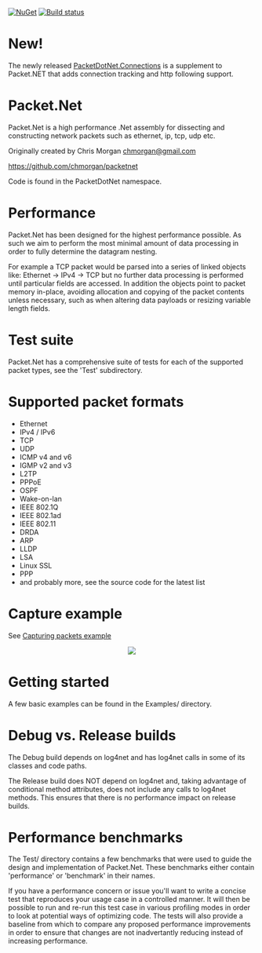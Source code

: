 [![NuGet](https://img.shields.io/nuget/v/PacketDotNet.svg)](https://www.nuget.org/packages/PacketDotNet/)
[![Build status](https://github.com/chmorgan/packetnet/workflows/.NET/badge.svg)](https://github.com/chmorgan/packetnet/actions)

New!
==========
The newly released [PacketDotNet.Connections](http://github.com/chmorgan/packetnet-connections) is a supplement to Packet.NET that
adds connection tracking and http following support.

Packet.Net
==========

Packet.Net is a high performance .Net assembly for dissecting and constructing
network packets such as ethernet, ip, tcp, udp etc.

Originally created by Chris Morgan <chmorgan@gmail.com>

https://github.com/chmorgan/packetnet

Code is found in the PacketDotNet namespace.

Performance
======
Packet.Net has been designed for the highest performance possible. As such we aim to perform the most minimal amount of data processing in order to fully determine the datagram nesting.

For example a TCP packet would be parsed into a series of linked objects like: Ethernet -> IPv4 -> TCP but no further data processing is performed until particular fields are accessed. In addition the objects point to packet memory in-place, avoiding allocation and copying of the packet contents unless necessary, such as when altering data payloads or resizing variable length fields.

Test suite
=====
Packet.Net has a comprehensive suite of tests for each of the supported packet types, see the 'Test' subdirectory.

Supported packet formats
=====
* Ethernet
* IPv4 / IPv6
* TCP
* UDP
* ICMP v4 and v6
* IGMP v2 and v3
* L2TP
* PPPoE
* OSPF
* Wake-on-lan
* IEEE 802.1Q
* IEEE 802.1ad
* IEEE 802.11
* DRDA
* ARP
* LLDP
* LSA
* Linux SSL
* PPP
* and probably more, see the source code for the latest list

Capture example
==============
See [Capturing packets example](https://github.com/chmorgan/packetnet/tree/master/Examples/CapturingAndParsingPackets)

<p align="center"><img src="/terminalizer/captureexample.gif?raw=true"/></p>

Getting started
===============

A few basic examples can be found in the Examples/ directory.


Debug vs. Release builds
========================

The Debug build depends on log4net and has log4net calls in some of its classes and
code paths.

The Release build does NOT depend on log4net and, taking advantage of conditional
method attributes, does not include any calls to log4net methods. This ensures that there
is no performance impact on release builds.


Performance benchmarks
======================

The Test/ directory contains a few benchmarks that were used to guide the design
and implementation of Packet.Net. These benchmarks either contain 'performance' or
'benchmark' in their names.

If you have a performance concern or issue you'll want to write a concise test that reproduces
your usage case in a controlled manner. It will then be possible to run and re-run
this test case in various profiling modes in order to look at potential ways of
optimizing code. The tests will also provide a baseline from which to compare
any proposed performance improvements in order to ensure that changes are not
inadvertantly reducing instead of increasing performance.
